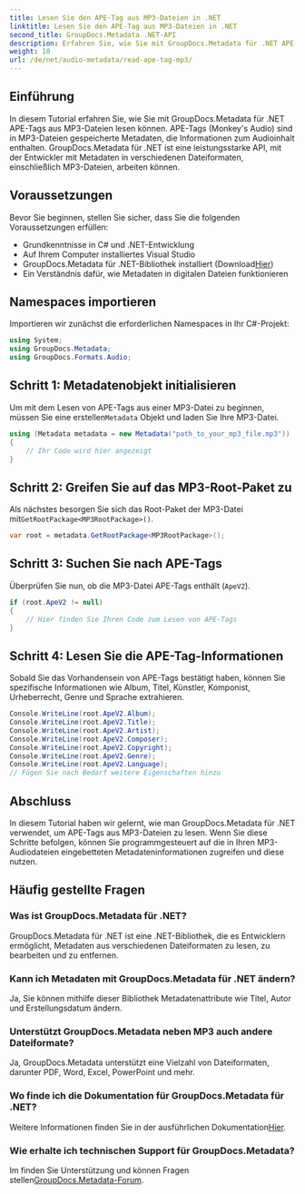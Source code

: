 ```yaml
---
title: Lesen Sie den APE-Tag aus MP3-Dateien in .NET
linktitle: Lesen Sie den APE-Tag aus MP3-Dateien in .NET
second_title: GroupDocs.Metadata .NET-API
description: Erfahren Sie, wie Sie mit GroupDocs.Metadata für .NET APE-Tags aus MP3-Dateien lesen. Erkunden Sie die Metadatenextraktion in C# mit einer Schritt-für-Schritt-Anleitung.
weight: 10
url: /de/net/audio-metadata/read-ape-tag-mp3/
---
```

## Einführung
In diesem Tutorial erfahren Sie, wie Sie mit GroupDocs.Metadata für .NET APE-Tags aus MP3-Dateien lesen können. APE-Tags (Monkey's Audio) sind in MP3-Dateien gespeicherte Metadaten, die Informationen zum Audioinhalt enthalten. GroupDocs.Metadata für .NET ist eine leistungsstarke API, mit der Entwickler mit Metadaten in verschiedenen Dateiformaten, einschließlich MP3-Dateien, arbeiten können.
## Voraussetzungen
Bevor Sie beginnen, stellen Sie sicher, dass Sie die folgenden Voraussetzungen erfüllen:
- Grundkenntnisse in C# und .NET-Entwicklung
- Auf Ihrem Computer installiertes Visual Studio
-  GroupDocs.Metadata für .NET-Bibliothek installiert (Download[Hier](https://releases.groupdocs.com/metadata/net/))
- Ein Verständnis dafür, wie Metadaten in digitalen Dateien funktionieren

## Namespaces importieren
Importieren wir zunächst die erforderlichen Namespaces in Ihr C#-Projekt:
```csharp
using System;
using GroupDocs.Metadata;
using GroupDocs.Formats.Audio;
```
## Schritt 1: Metadatenobjekt initialisieren
 Um mit dem Lesen von APE-Tags aus einer MP3-Datei zu beginnen, müssen Sie eine erstellen`Metadata` Objekt und laden Sie Ihre MP3-Datei.
```csharp
using (Metadata metadata = new Metadata("path_to_your_mp3_file.mp3"))
{
    // Ihr Code wird hier angezeigt
}
```
## Schritt 2: Greifen Sie auf das MP3-Root-Paket zu
 Als nächstes besorgen Sie sich das Root-Paket der MP3-Datei mit`GetRootPackage<MP3RootPackage>()`.
```csharp
var root = metadata.GetRootPackage<MP3RootPackage>();
```
## Schritt 3: Suchen Sie nach APE-Tags
Überprüfen Sie nun, ob die MP3-Datei APE-Tags enthält (`ApeV2`).
```csharp
if (root.ApeV2 != null)
{
    // Hier finden Sie Ihren Code zum Lesen von APE-Tags
}
```
## Schritt 4: Lesen Sie die APE-Tag-Informationen
Sobald Sie das Vorhandensein von APE-Tags bestätigt haben, können Sie spezifische Informationen wie Album, Titel, Künstler, Komponist, Urheberrecht, Genre und Sprache extrahieren.
```csharp
Console.WriteLine(root.ApeV2.Album);
Console.WriteLine(root.ApeV2.Title);
Console.WriteLine(root.ApeV2.Artist);
Console.WriteLine(root.ApeV2.Composer);
Console.WriteLine(root.ApeV2.Copyright);
Console.WriteLine(root.ApeV2.Genre);
Console.WriteLine(root.ApeV2.Language);
// Fügen Sie nach Bedarf weitere Eigenschaften hinzu
```

## Abschluss
In diesem Tutorial haben wir gelernt, wie man GroupDocs.Metadata für .NET verwendet, um APE-Tags aus MP3-Dateien zu lesen. Wenn Sie diese Schritte befolgen, können Sie programmgesteuert auf die in Ihren MP3-Audiodateien eingebetteten Metadateninformationen zugreifen und diese nutzen.

## Häufig gestellte Fragen
### Was ist GroupDocs.Metadata für .NET?
GroupDocs.Metadata für .NET ist eine .NET-Bibliothek, die es Entwicklern ermöglicht, Metadaten aus verschiedenen Dateiformaten zu lesen, zu bearbeiten und zu entfernen.
### Kann ich Metadaten mit GroupDocs.Metadata für .NET ändern?
Ja, Sie können mithilfe dieser Bibliothek Metadatenattribute wie Titel, Autor und Erstellungsdatum ändern.
### Unterstützt GroupDocs.Metadata neben MP3 auch andere Dateiformate?
Ja, GroupDocs.Metadata unterstützt eine Vielzahl von Dateiformaten, darunter PDF, Word, Excel, PowerPoint und mehr.
### Wo finde ich die Dokumentation für GroupDocs.Metadata für .NET?
 Weitere Informationen finden Sie in der ausführlichen Dokumentation[Hier](https://tutorials.groupdocs.com/metadata/net/).
### Wie erhalte ich technischen Support für GroupDocs.Metadata?
 Im finden Sie Unterstützung und können Fragen stellen[GroupDocs.Metadata-Forum](https://forum.groupdocs.com/c/metadata/14).